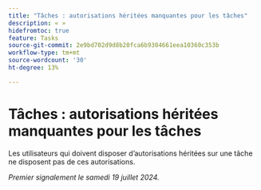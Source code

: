 ```yaml
---
title: "Tâches : autorisations héritées manquantes pour les tâches"
description: « »
hidefromtoc: true
feature: Tasks
source-git-commit: 2e9bd702d9d8b20fca6b9304661eea10360c353b
workflow-type: tm+mt
source-wordcount: '30'
ht-degree: 13%

---
```



# Tâches : autorisations héritées manquantes pour les tâches

Les utilisateurs qui doivent disposer d’autorisations héritées sur une tâche ne disposent pas de ces autorisations.

_Premier signalement le samedi 19 juillet 2024._
